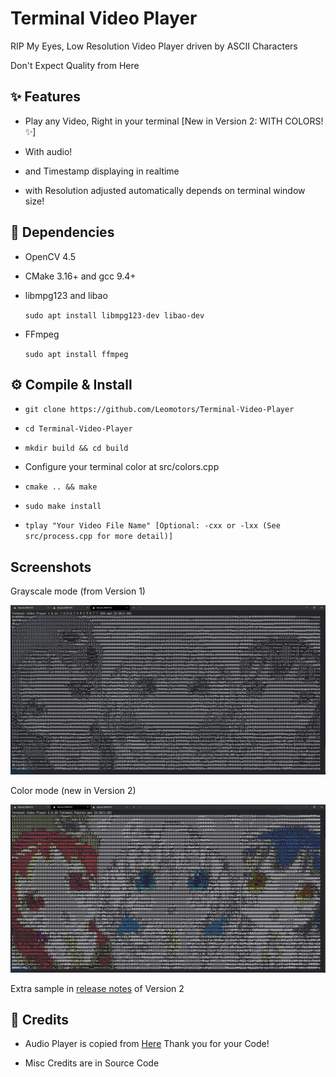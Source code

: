 # Terminal Video Player

RIP My Eyes, Low Resolution Video Player driven by ASCII Characters

Don't Expect Quality from Here

## ✨ Features

- Play any Video, Right in your terminal [New in Version 2: WITH COLORS!✨]

- With audio!

- and Timestamp displaying in realtime

- with Resolution adjusted automatically depends on terminal window size!

## 🌿 Dependencies

- OpenCV 4.5
- CMake 3.16+ and gcc 9.4+
- libmpg123 and libao

  `sudo apt install libmpg123-dev libao-dev`

- FFmpeg

  `sudo apt install ffmpeg`

## ⚙️ Compile & Install

- `git clone https://github.com/Leomotors/Terminal-Video-Player`

- `cd Terminal-Video-Player`

- `mkdir build && cd build`

- Configure your terminal color at src/colors.cpp

- `cmake .. && make`

- `sudo make install`

- `tplay "Your Video File Name" [Optional: -cxx or -lxx (See src/process.cpp for more detail)]`

## Screenshots

Grayscale mode (from Version 1)

![](images/tokimekipoporon.webp)

Color mode (new in Version 2)

![](images/tokimekipoporoncolor.webp)

Extra sample in [release notes](https://github.com/Leomotors/Terminal-Video-Player/releases/tag/2.0.28) of Version 2

## 🙏 Credits

- Audio Player is copied from [Here](http://hzqtc.github.io/2012/05/play-mp3-with-libmpg123-and-libao.html) Thank you for your Code!

- Misc Credits are in Source Code

